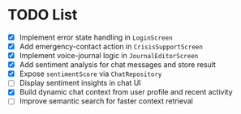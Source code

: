 # TODO List

- [x] Implement error state handling in `LoginScreen`
- [x] Add emergency-contact action in `CrisisSupportScreen`
- [x] Implement voice-journal logic in `JournalEditorScreen`
- [x] Add sentiment analysis for chat messages and store result
- [x] Expose `sentimentScore` via `ChatRepository`
- [ ] Display sentiment insights in chat UI
- [x] Build dynamic chat context from user profile and recent activity
- [ ] Improve semantic search for faster context retrieval
